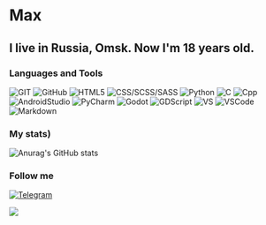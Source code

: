# Max

## I live in Russia, Omsk. Now I'm 18 years old.


### Languages and Tools
![GIT](https://img.shields.io/badge/-GIT-black?style=for-the-badge&logo=GIT)
![GitHub](https://img.shields.io/badge/-GitHub-black?style=for-the-badge&logo=github)
![HTML5](https://img.shields.io/badge/-HTML5-black?style=for-the-badge&logo=html5)
![CSS/SCSS/SASS](https://img.shields.io/badge/-CSS/SCSS/SASS-black?style=for-the-badge&logo=SASS)
![Python](https://img.shields.io/badge/-Python-black?style=for-the-badge&logo=python)
![C](https://img.shields.io/badge/-C-black?style=for-the-badge&logo=C)
![Cpp](https://img.shields.io/badge/-C++-black?style=for-the-badge&logo=C++)
![AndroidStudio](https://img.shields.io/badge/-Android_Studio-black?style=for-the-badge&logo=androidstudio)
![PyCharm](https://img.shields.io/badge/-PyCharm-black?style=for-the-badge&logo=pycharm)
![Godot](https://img.shields.io/badge/-Godot-black?style=for-the-badge&logo=Godot)
![GDScript](https://img.shields.io/badge/-GDScript-black?style=for-the-badge&logo=GDScript)
![VS](https://img.shields.io/badge/-VS-black?style=for-the-badge&logo=visualstudio)
![VSCode](https://img.shields.io/badge/-VScode-black?style=for-the-badge&logo=visualstudio)
![Markdown](https://img.shields.io/badge/-Markdown-black?style=for-the-badge&logo=markdown)


### My stats)

![Anurag's GitHub stats](https://github-readme-stats.vercel.app/api?username=maximyka&show_icons=true&theme=slateorange)



### Follow me

[![Telegram](https://img.shields.io/badge/-Telegram-black?style=for-the-badge&logo=telegram)](https://t.me/max_programmer_solo)


![](https://komarev.com/ghpvc/?username=your-github-maximyka)
